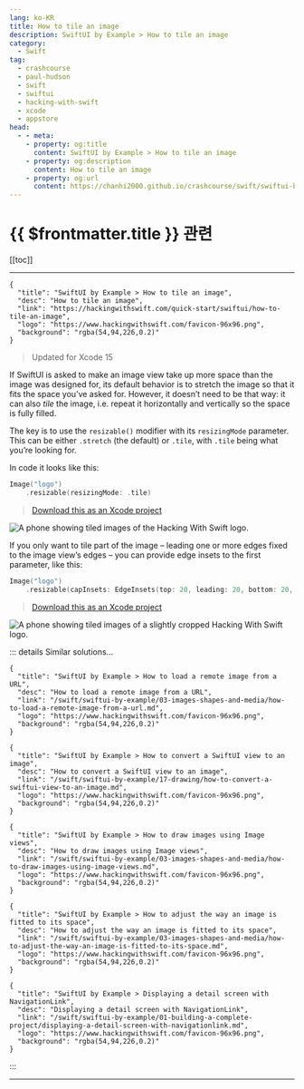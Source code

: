 ```yaml
---
lang: ko-KR
title: How to tile an image
description: SwiftUI by Example > How to tile an image
category:
  - Swift
tag: 
  - crashcourse
  - paul-hudson
  - swift
  - swiftui
  - hacking-with-swift
  - xcode
  - appstore
head:
  - - meta:
    - property: og:title
      content: SwiftUI by Example > How to tile an image
    - property: og:description
      content: How to tile an image
    - property: og:url
      content: https://chanhi2000.github.io/crashcourse/swift/swiftui-by-example/03-images-shapes-and-media/how-to-tile-an-image.html
---
```


# {{ $frontmatter.title }} 관련

[[toc]]

---

```component VPCard
{
  "title": "SwiftUI by Example > How to tile an image",
  "desc": "How to tile an image",
  "link": "https://hackingwithswift.com/quick-start/swiftui/how-to-tile-an-image",
  "logo": "https://www.hackingwithswift.com/favicon-96x96.png",
  "background": "rgba(54,94,226,0.2)"
}
```

> Updated for Xcode 15

If SwiftUI is asked to make an image view take up more space than the image was designed for, its default behavior is to stretch the image so that it fits the space you’ve asked for. However, it doesn’t need to be that way: it can also _tile_ the image, i.e. repeat it horizontally and vertically so the space is fully filled.

The key is to use the `resizable()` modifier with its `resizingMode` parameter. This can be either `.stretch` (the default) or `.tile`, with `.tile` being what you’re looking for.

In code it looks like this:

```swift
Image("logo")
    .resizable(resizingMode: .tile)
```

> [<FontIcon icon="fas fa-download"/>Download this as an Xcode project](https://www.hackingwithswift.com/files/projects/swiftui/how-to-tile-an-image-1.zip)

![A phone showing tiled images of the Hacking With Swift logo.](https://www.hackingwithswift.com/img/books/quick-start/swiftui/how-to-tile-an-image-1~dark.png)

If you only want to tile part of the image – leading one or more edges fixed to the image view’s edges – you can provide edge insets to the first parameter, like this:

```swift
Image("logo")
    .resizable(capInsets: EdgeInsets(top: 20, leading: 20, bottom: 20, trailing: 20), resizingMode: .tile)
```

> [<FontIcon icon="fas fa-download"/>Download this as an Xcode project](https://www.hackingwithswift.com/files/projects/swiftui/how-to-tile-an-image-2.zip)

![A phone showing tiled images of a slightly cropped Hacking With Swift logo.](https://www.hackingwithswift.com/img/books/quick-start/swiftui/how-to-tile-an-image-2~dark.png)

::: details Similar solutions…

```component VPCard
{
  "title": "SwiftUI by Example > How to load a remote image from a URL",
  "desc": "How to load a remote image from a URL",
  "link": "/swift/swiftui-by-example/03-images-shapes-and-media/how-to-load-a-remote-image-from-a-url.md",
  "logo": "https://www.hackingwithswift.com/favicon-96x96.png",
  "background": "rgba(54,94,226,0.2)"
}
```

```component VPCard
{
  "title": "SwiftUI by Example > How to convert a SwiftUI view to an image",
  "desc": "How to convert a SwiftUI view to an image",
  "link": "/swift/swiftui-by-example/17-drawing/how-to-convert-a-swiftui-view-to-an-image.md",
  "logo": "https://www.hackingwithswift.com/favicon-96x96.png",
  "background": "rgba(54,94,226,0.2)"
}
```

```component VPCard
{
  "title": "SwiftUI by Example > How to draw images using Image views",
  "desc": "How to draw images using Image views",
  "link": "/swift/swiftui-by-example/03-images-shapes-and-media/how-to-draw-images-using-image-views.md",
  "logo": "https://www.hackingwithswift.com/favicon-96x96.png",
  "background": "rgba(54,94,226,0.2)"
}
```

```component VPCard
{
  "title": "SwiftUI by Example > How to adjust the way an image is fitted to its space",
  "desc": "How to adjust the way an image is fitted to its space",
  "link": "/swift/swiftui-by-example/03-images-shapes-and-media/how-to-adjust-the-way-an-image-is-fitted-to-its-space.md",
  "logo": "https://www.hackingwithswift.com/favicon-96x96.png",
  "background": "rgba(54,94,226,0.2)"
}
```

```component VPCard
{
  "title": "SwiftUI by Example > Displaying a detail screen with NavigationLink",
  "desc": "Displaying a detail screen with NavigationLink",
  "link": "/swift/swiftui-by-example/01-building-a-complete-project/displaying-a-detail-screen-with-navigationlink.md",
  "logo": "https://www.hackingwithswift.com/favicon-96x96.png",
  "background": "rgba(54,94,226,0.2)"
}
```

:::

---

<TagLinks />